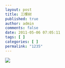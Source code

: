 ```yaml
---
layout: post
title: 三棵树
published: true
author: admin
comments: false
date: 2011-05-06 07:05:11
tags: [ ]
categories: [ ]
permalink: "1235"
---
```

![][1]

 [1]: http://xujianian.com/jx/blog/UploadFiles/2011-5/56486193.jpg
